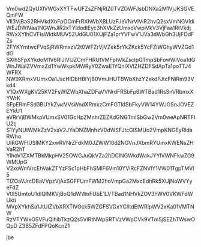 Vm0wd2QyUXlVWGxXYTFwUFZsZFNjRlZ0TVZOWFJsbDNXa2M1VjJKSGVEQmFW
Vll3VjBaS2RHVkdXbFpOCmFrRXhWbXBLUzFJeVNrVlViR2hvQ2sxVmNGVldi
WEJDWlVaa1NGWnJiR2xTYldodlEyc3hXVkZzUmxoVwpiVkV3VjFaa1RtVkdj
RWxXYlhCVFlsWktkMUV5ZUdGU01XUjFZa1prYVFwV1JVa3dWbGh3UjFOdFZs
ZFYKYmtwcFVqSjRWRmxzV2t0WFZrVjVZek5rYkZKck5YcFZiWGhyWVZGd1dG
SXlhSFpXYkdoM1V6RlJlVlJZCmFHRUtVMFphVkZsclpGTmpSbFowWlVoa1dG
WnJWalZVVmxZd1YwWkpkMWRyY0ZwaE1YQnlXVlZHZDFSdApTa1poTTJ4WFRX
NW9XRmxVUmxOa1JscHlDbHBIYjB0VmJHUTBWbXhzY2xkdFJtcFNiRm93Vkd4
V1QxWXgKV25KV2FsWlZWbXhaZDFaVVNrdFRSbFp6WTBad1RsSnVRbmxXYWtK
SFpERmFSd3BUYkZwcVVsWndXRmxzCmFGTldSbFkyVW14YWJGSnJOVEZEYkU1
eVRrVjBWMkpVUmxSV01GcHpZMnhrZEZKdGNGTmlSbGw2Vm0weApNRTFIU2tj
S1YyNUtWMkZzV2xaV2JYaDNZMnhzV0dWSFJtcGlSMUo2VmpKNGEyRldaRWho
UlRGWFlUSlMKY2xwRVNrZFdkM0JZWW10d2NGVnJXbmRYUmxKWENsZHVaR2hT
YlhoV1ZXMTBkMkpHV25OWGJuQkVZa2hDClNGWkdWakJYYlVWNFkwZG9WMUpG
V2xoWmVrcEhVakZTYzFSc1pHbFhSMlF6Vm10YVlRcFZNVlY1VW01TgpTMVl5
TlZOaVJrcDBaVVpzVjAxSGFFUmFWM2hoVmpGa2MxcEdhRk5XUjNoWVYyeFdZ
V0l5UmtoU1dIQlMKVjBoQ1dWWnFUbE1LVTBad1NHVkZOV3hWV0VKWFdWUkti
MVpXYkhSa1JtUlZVbXRXTlVOck5WZGFSVGxYClltdEtWRlpWV2xKa01VMTNW
RzVTYWxOSVFuQlhibTkzQ2s5VlRtNWpSRTVzVWpCVk9VTm5jSEZhTWswOQpD
Z3B5ZFdFPQoKcnZ1

jbe